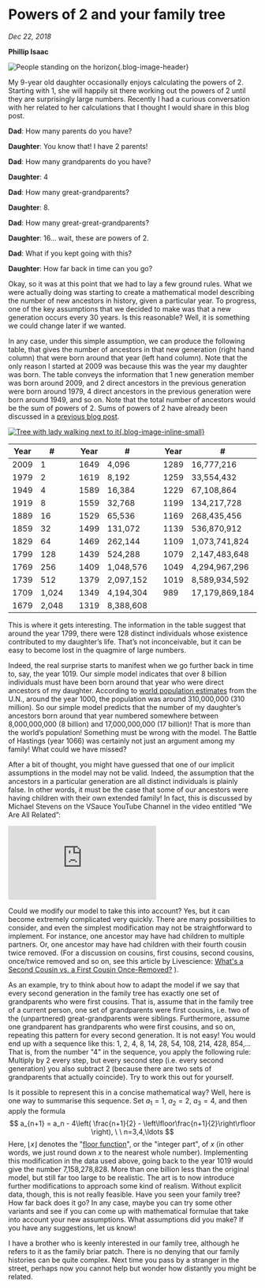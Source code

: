 # Powers of 2 and your family tree

*Dec 22, 2018*

**Phillip Isaac**

![People standing on the horizon](https://es-app.com/assets/tree87.jpg){.blog-image-header}

My 9-year old daughter occasionally enjoys calculating the powers of 2. Starting with 1, she will happily sit there working out the powers of 2 until they are surprisingly large numbers. Recently I had a curious conversation with her related to her calculations that I thought I would share in this blog post.

**Dad**: How many parents do you have?

**Daughter**: You know that! I have 2 parents!

**Dad**: How many grandparents do you have?

**Daughter**: 4

**Dad**: How many great-grandparents?

**Daughter**: 8.

**Dad**: How many great-great-grandparents?

**Daughter**: 16… wait, these are powers of 2.

**Dad**: What if you kept going with this? 

**Daughter**: How far back in time can you go?

Okay, so it was at this point that we had to lay a few ground rules. What we were actually doing was starting to create a mathematical model describing the number of new ancestors in history, given a particular year. To progress, one of the key assumptions that we decided to make was that a new generation occurs every 30 years. Is this reasonable? Well, it is something we could change later if we wanted. 

In any case, under this simple assumption, we can produce the following table, that gives the number of ancestors in that new generation (right hand column) that were born around that year (left hand column). Note that the only reason I started at 2009 was because this was the year my daughter was born. The table conveys the information that 1 new generation member was born around 2009, and 2 direct ancestors in the previous generation were born around 1979, 4 direct ancestors in the previous generation were born around 1949, and so on. Note that the total number of ancestors would be the sum of powers of 2. Sums of powers of 2 have already been discussed in a [previous blog post](https://www.1onepsilon.com/single-post/2017/02/17/Adding-the-Powers-of-2).

[![Tree with lady walking next to it](https://es-app.com/assets/vmK21a.png){.blog-image-inline-small}](https://www.1onepsilon.com/single-post/2017/02/17/Adding-the-Powers-of-2)

| Year | #     |      | Year | #         |      | Year | #              | 
| ---- | ------| ---- | ---- | --------- | ---- | ---- | -------------- |
| 2009 | 1     |      | 1649 | 4,096     |      | 1289 | 16,777,216     |
| 1979 | 2     |      | 1619 | 8,192     |      | 1259 | 33,554,432     |
| 1949 | 4     |      | 1589 | 16,384    |      | 1229 | 67,108,864     |
| 1919 | 8     |      | 1559 | 32,768    |      | 1199 | 134,217,728    |
| 1889 | 16    |      | 1529 | 65,536    |      | 1169 | 268,435,456    |
| 1859 | 32    |      | 1499 | 131,072   |      | 1139 | 536,870,912    |
| 1829 | 64    |      | 1469 | 262,144   |      | 1109 | 1,073,741,824  |
| 1799 | 128   |      | 1439 | 524,288   |      | 1079 | 2,147,483,648  |
| 1769 | 256   |      | 1409 | 1,048,576 |      | 1049 | 4,294,967,296  |
| 1739 | 512   |      | 1379 | 2,097,152 |      | 1019 | 8,589,934,592  |
| 1709 | 1,024 |      | 1349 | 4,194,304 |      | 989  | 17,179,869,184 |
| 1679 | 2,048 |      | 1319 | 8,388,608 |      |      |                |

This is where it gets interesting. The information in the table suggest that around the year 1799, there were 128 distinct individuals whose existence contributed to my daughter’s life. That’s not inconceivable, but it can be easy to become lost in the quagmire of large numbers.

Indeed, the real surprise starts to manifest when we go further back in time to, say, the year 1019. Our simple model indicates that over 8 billion individuals must have been born around that year who were direct ancestors of my daughter. According to [world population estimates](https://en.wikipedia.org/wiki/World_population_estimates) from the U.N., around the year 1000, the population was around 310,000,000 (310 million). So our simple model predicts that the number of my daughter’s ancestors born around that year numbered somewhere between 8,000,000,000 (8 billion) and 17,000,000,000 (17 billion)! That is more than the world’s population! Something must be wrong with the model. The Battle of Hastings (year 1066) was certainly not just an argument among my family! What could we have missed?

After a bit of thought, you might have guessed that one of our implicit assumptions in the model may not be valid. Indeed, the assumption that the ancestors in a particular generation are all distinct individuals is plainly false. In other words, it must be the case that some of our ancestors were having children with their own extended family! In fact, this is discussed by Michael Stevens on the VSauce YouTube Channel in the video entitled “We Are All Related”:

<div class="blog-video-inline"><iframe src="https://www.youtube.com/embed/BhtgINeaJWg" frameborder="0" allow="accelerometer; autoplay; encrypted-media; gyroscope; picture-in-picture" allowfullscreen></iframe></div>

Could we modify our model to take this into account? Yes, but it can become extremely complicated very quickly. There are many possibilities to consider, and even the simplest modification may not be straightforward to implement. For instance, one ancestor may have had children to multiple partners. Or, one ancestor may have had children with their fourth cousin twice removed. (For a discussion on cousins, first cousins, second cousins, once/twice removed and so on, see this article by Livescience: [What's a Second Cousin vs. a First Cousin Once-Removed?](https://www.livescience.com/32121-whats-a-second-cousin-vs-a-first-cousin-once-removed.html) ).

As an example, try to think about how to adapt the model if we say that every second generation in the family tree has exactly one set of grandparents who were first cousins. That is, assume that in the family tree of a current person, one set of grandparents were first cousins, i.e. two of the (unpartnered) great-grandparents were siblings. Furthermore, assume one grandparent has grandparents who were first cousins, and so on, repeating this pattern for every second generation. It is not easy! You would end up with a sequence like this: 1, 2, 4, 8, 14, 28, 54, 108, 214, 428, 854,... That is, from the number "4" in the sequence, you apply the following rule: Multiply by 2 every step, but every second step (i.e. every second generation) you also subtract 2  (because there are two sets of grandparents that actually coincide). Try to work this out for yourself. 

Is it possible to represent this in a concise mathematical way? Well, here is one way to summarise this sequence. Set $a_1=1$, $a_2=2$, $a_3=4$, and then apply the formula
$$
a_{n+1} = a_n - 4\left( \frac{n+1}{2} - \left\lfloor\frac{n+1}{2}\right\rfloor \right), \ \ n=3,4,\ldots
$$
Here, $\lfloor x \rfloor$ denotes the "[floor function](https://epsilonstream.com/topic/floorFunction)", or the "integer
part", of $x$ (in other words, we just round down $x$ to the nearest whole
number). Implementing this modification in the data used above, going back to the year 1019 would give the number 7,158,278,828. More than one billion less than the original model, but still far too large to be realistic. The art is to now introduce further modifications to approach some kind of realism. Without explicit data, though, this is not really feasible. Have you seen your family tree? How far back does it go? In any case, maybe you can try some other variants and see if you can come up with mathematical formulae that take into account your new assumptions. What assumptions did you make? If you have any suggestions, let us know!

I have a brother who is keenly interested in our family tree, although he refers to it as the family briar patch. There is no denying that our family histories can be quite complex. Next time you pass by a stranger in the street, perhaps now you cannot help but wonder how distantly you might be related.

